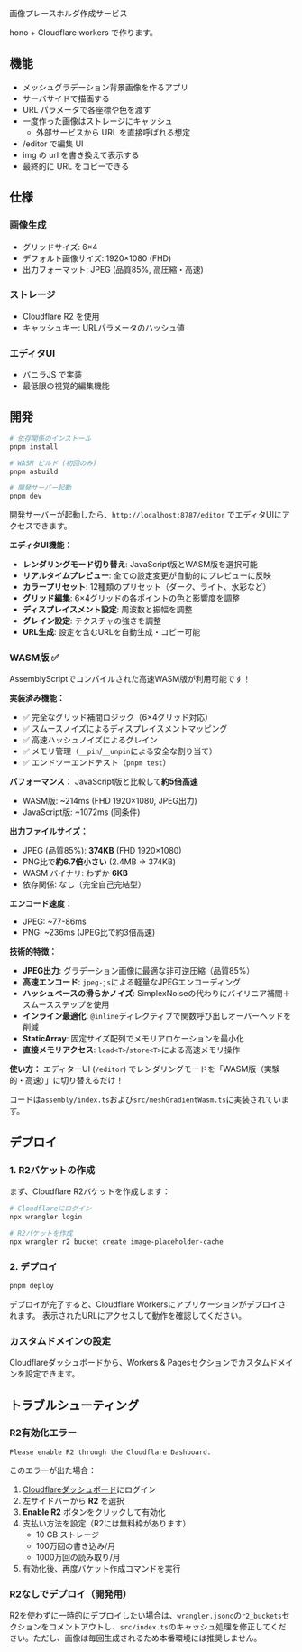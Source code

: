 画像プレースホルダ作成サービス

hono + Cloudflare workers で作ります。

## 機能

- メッシュグラデーション背景画像を作るアプリ
- サーバサイドで描画する
- URL パラメータで各座標や色を渡す
- 一度作った画像はストレージにキャッシュ
  - 外部サービスから URL を直接呼ばれる想定
- /editor で編集 UI
- img の url を書き換えて表示する
- 最終的に URL をコピーできる

## 仕様

### 画像生成
- グリッドサイズ: 6×4
- デフォルト画像サイズ: 1920×1080 (FHD)
- 出力フォーマット: JPEG (品質85%, 高圧縮・高速)

### ストレージ
- Cloudflare R2 を使用
- キャッシュキー: URLパラメータのハッシュ値

### エディタUI
- バニラJS で実装
- 最低限の視覚的編集機能

## 開発

```bash
# 依存関係のインストール
pnpm install

# WASM ビルド (初回のみ)
pnpm asbuild

# 開発サーバー起動
pnpm dev
```

開発サーバーが起動したら、`http://localhost:8787/editor` でエディタUIにアクセスできます。

**エディタUI機能：**
- **レンダリングモード切り替え**: JavaScript版とWASM版を選択可能
- **リアルタイムプレビュー**: 全ての設定変更が自動的にプレビューに反映
- **カラープリセット**: 12種類のプリセット（ダーク、ライト、水彩など）
- **グリッド編集**: 6×4グリッドの各ポイントの色と影響度を調整
- **ディスプレイスメント設定**: 周波数と振幅を調整
- **グレイン設定**: テクスチャの強さを調整
- **URL生成**: 設定を含むURLを自動生成・コピー可能

### WASM版 ✅

AssemblyScriptでコンパイルされた高速WASM版が利用可能です！

**実装済み機能：**
- ✅ 完全なグリッド補間ロジック（6×4グリッド対応）
- ✅ スムースノイズによるディスプレイスメントマッピング
- ✅ 高速ハッシュノイズによるグレイン
- ✅ メモリ管理（`__pin`/`__unpin`による安全な割り当て）
- ✅ エンドツーエンドテスト（`pnpm test`）

**パフォーマンス：**
JavaScript版と比較して**約5倍高速**
- WASM版: ~214ms (FHD 1920×1080, JPEG出力)
- JavaScript版: ~1072ms (同条件)

**出力ファイルサイズ：**
- JPEG (品質85%): **374KB** (FHD 1920×1080)
- PNG比で**約6.7倍小さい** (2.4MB → 374KB)
- WASM バイナリ: わずか **6KB**
- 依存関係: なし（完全自己完結型）

**エンコード速度：**
- JPEG: ~77-86ms
- PNG: ~236ms (JPEG比で約3倍高速)

**技術的特徴：**
- **JPEG出力**: グラデーション画像に最適な非可逆圧縮（品質85%）
- **高速エンコード**: `jpeg-js`による軽量なJPEGエンコーディング
- **ハッシュベースの滑らかノイズ**: SimplexNoiseの代わりにバイリニア補間＋スムースステップを使用
- **インライン最適化**: `@inline`ディレクティブで関数呼び出しオーバーヘッドを削減
- **StaticArray**: 固定サイズ配列でメモリアロケーションを最小化
- **直接メモリアクセス**: `load<T>`/`store<T>`による高速メモリ操作

**使い方：**
エディターUI (`/editor`) でレンダリングモードを「WASM版（実験的・高速）」に切り替えるだけ！

コードは`assembly/index.ts`および`src/meshGradientWasm.ts`に実装されています。

## デプロイ

### 1. R2バケットの作成

まず、Cloudflare R2バケットを作成します：

```bash
# Cloudflareにログイン
npx wrangler login

# R2バケットを作成
npx wrangler r2 bucket create image-placeholder-cache
```

### 2. デプロイ

```bash
pnpm deploy
```

デプロイが完了すると、Cloudflare Workersにアプリケーションがデプロイされます。
表示されたURLにアクセスして動作を確認してください。

### カスタムドメインの設定

Cloudflareダッシュボードから、Workers & Pagesセクションでカスタムドメインを設定できます。

## トラブルシューティング

### R2有効化エラー

```
Please enable R2 through the Cloudflare Dashboard.
```

このエラーが出た場合：

1. [Cloudflareダッシュボード](https://dash.cloudflare.com/)にログイン
2. 左サイドバーから **R2** を選択
3. **Enable R2** ボタンをクリックして有効化
4. 支払い方法を設定（R2には無料枠があります）
   - 10 GB ストレージ
   - 100万回の書き込み/月
   - 1000万回の読み取り/月
5. 有効化後、再度バケット作成コマンドを実行

### R2なしでデプロイ（開発用）

R2を使わずに一時的にデプロイしたい場合は、`wrangler.jsonc`の`r2_buckets`セクションをコメントアウトし、`src/index.ts`のキャッシュ処理を修正してください。ただし、画像は毎回生成されるため本番環境には推奨しません。
